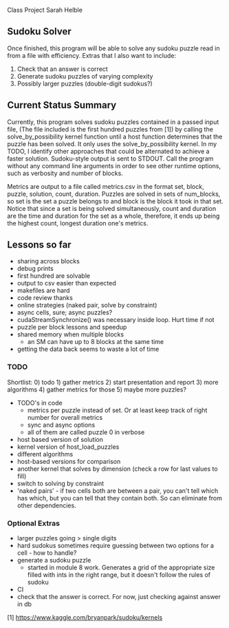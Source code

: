 Class Project
Sarah Helble

Sudoku Solver
-------------
Once finished, this program will be able to solve any sudoku puzzle read in
from a file with efficiency.
Extras that I also want to include:
1. Check that an answer is correct
2. Generate sudoku puzzles of varying complexity
3. Possibly larger puzzles (double-digit sudokus?)

Current Status Summary
----------------------
Currently, this program solves sudoku puzzles contained in a passed input file,
(The file included is the first hundred puzzles from [1]) by calling the solve_by_possibility kernel function until a host function determines that the puzzle has been solved. It only uses the solve_by_possibility kernel. In my
TODO, I identify other approaches that could be alternated to achieve a faster
solution. Sudoku-style output is sent to STDOUT. Call the program without any
command line arguments in order to see other runtime options, such as verbosity
and number of blocks.

Metrics are output to a file called metrics.csv in the format set, block, puzzle,
solution, count, duration. Puzzles are solved in sets of num_blocks, so set is
the set a puzzle belongs to and block is the block it took in that set. Notice
that since a set is being solved simultaneously, count and duration are the time
and duration for the set as a whole, therefore, it ends up being the highest count,
longest duration one's metrics.

Lessons so far
--------------
- sharing across blocks
- debug prints
- first hundred are solvable
- output to csv easier than expected
- makefiles are hard
- code review thanks
- online strategies (naked pair, solve by constraint)
- async cells, sure; async puzzles?
- cudaStreamSynchronize() was necessary inside loop. Hurt time if not
- puzzle per block lessons and speedup
- shared memory when multiple blocks
  - an SM can have up to 8 blocks at the same time
- getting the data back seems to waste a lot of time

### TODO
Shortlist:  0) todo 1) gather metrics 2) start presentation and report
3) more algorithms 4) gather metrics for those 5) maybe more puzzles?
- TODO's in code
  - metrics per puzzle instead of set. Or at least keep track of right number for
    overall metrics
  - sync and async options
  - all of them are called puzzle 0 in verbose
- host based version of solution
- kernel version of host_load_puzzles
- different algorithms
- host-based versions for comparison
- another kernel that solves by dimension (check a row for last values to fill)
- switch to solving by constraint
- 'naked pairs' - if two cells both are between a pair, you can't tell which
	has which, but you can tell that they contain both. So can eliminate from
	other dependencies.


### Optional Extras
- larger puzzles going > single digits
- hard sudokus sometimes require guessing between two options for a cell - how to handle?
- generate a sudoku puzzle
  - started in module 8 work. Generates a grid of the appropriate size filled with
    ints in the right range, but it doesn't follow the rules of sudoku
- CI
- check that the answer is correct. For now, just checking against answer in db

[1] https://www.kaggle.com/bryanpark/sudoku/kernels
